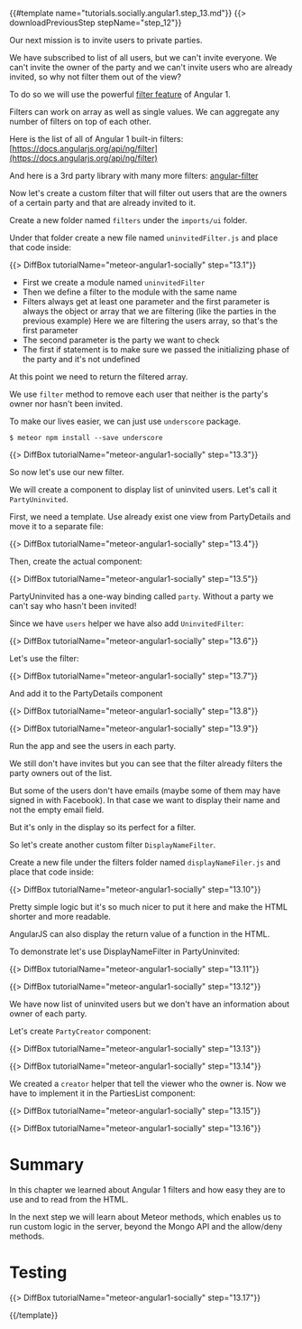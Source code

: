 {{#template name="tutorials.socially.angular1.step_13.md"}}
{{> downloadPreviousStep stepName="step_12"}}

Our next mission is to invite users to private parties.

We have subscribed to list of all users, but we can't invite everyone.
We can't invite the owner of the party and we can't invite users who are already invited, so why not filter them out of the view?

To do so we will use the powerful [filter feature](https://docs.angularjs.org/guide/filter) of Angular 1.

Filters can work on array as well as single values.
We can aggregate any number of filters on top of each other.

Here is the list of all of Angular 1 built-in filters:
[https://docs.angularjs.org/api/ng/filter](https://docs.angularjs.org/api/ng/filter)

And here is a 3rd party library with many more filters:
[angular-filter](https://github.com/a8m/angular-filter)


Now let's create a custom filter that will filter out users that are the owners of a certain party and that are already invited to it.

Create a new folder named `filters` under the `imports/ui` folder.

Under that folder create a new file named `uninvitedFilter.js` and place that code inside:

{{> DiffBox tutorialName="meteor-angular1-socially" step="13.1"}}

* First we create a module named `uninvitedFilter`
* Then we define a filter to the module with the same name
* Filters always get at least one parameter and the first parameter is always the object or array that we are filtering (like the parties in the previous example)
Here we are filtering the users array, so that's the first parameter
* The second parameter is the party we want to check
* The first if statement is to make sure we passed the initializing phase of the party and it's not undefined

At this point we need to return the filtered array.

We use `filter` method to remove each user that neither is the party's owner nor hasn't been invited.

To make our lives easier, we can just use `underscore` package.

    $ meteor npm install --save underscore

{{> DiffBox tutorialName="meteor-angular1-socially" step="13.3"}}

So now let's use our new filter.

We will create a component to display list of uninvited users. Let's call it `PartyUninvited`.

First, we need a template. Use already exist one view from PartyDetails and move it to a separate file:

{{> DiffBox tutorialName="meteor-angular1-socially" step="13.4"}}

Then, create the actual component:

{{> DiffBox tutorialName="meteor-angular1-socially" step="13.5"}}

PartyUninvited has a one-way binding called `party`. Without a party we can't say who hasn't been invited!

Since we have `users` helper we have also add `UninvitedFilter`:

{{> DiffBox tutorialName="meteor-angular1-socially" step="13.6"}}

Let's use the filter:

{{> DiffBox tutorialName="meteor-angular1-socially" step="13.7"}}

And add it to the PartyDetails component

{{> DiffBox tutorialName="meteor-angular1-socially" step="13.8"}}

{{> DiffBox tutorialName="meteor-angular1-socially" step="13.9"}}

Run the app and see the users in each party.

We still don't have invites but you can see that the filter already filters the party owners out of the list.

But some of the users don't have emails (maybe some of them may have signed in with Facebook). In that case we want to display their name and not the empty email field.

But it's only in the display so its perfect for a filter.

So let's create another custom filter `DisplayNameFilter`.

Create a new file under the filters folder named `displayNameFiler.js` and place that code inside:

{{> DiffBox tutorialName="meteor-angular1-socially" step="13.10"}}

Pretty simple logic but it's so much nicer to put it here and make the HTML shorter and more readable.

AngularJS can also display the return value of a function in the HTML.

To demonstrate let's use DisplayNameFilter in PartyUninvited:

{{> DiffBox tutorialName="meteor-angular1-socially" step="13.11"}}

{{> DiffBox tutorialName="meteor-angular1-socially" step="13.12"}}

We have now list of uninvited users but we don't have an information about owner of each party.

Let's create `PartyCreator` component:

{{> DiffBox tutorialName="meteor-angular1-socially" step="13.13"}}

{{> DiffBox tutorialName="meteor-angular1-socially" step="13.14"}}

We created a `creator` helper that tell the viewer who the owner is.
Now we have to implement it in the PartiesList component:

{{> DiffBox tutorialName="meteor-angular1-socially" step="13.15"}}

{{> DiffBox tutorialName="meteor-angular1-socially" step="13.16"}}

# Summary

In this chapter we learned about Angular 1 filters and how easy they are to use and to read from the HTML.

In the next step we will learn about Meteor methods, which enables us to run custom logic in the server, beyond the Mongo API and the allow/deny methods.

# Testing

{{> DiffBox tutorialName="meteor-angular1-socially" step="13.17"}}

{{/template}}
